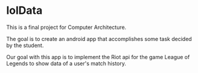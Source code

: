 # lolData

This is a final project for Computer Architecture.

The goal is to create an android app that accomplishes some task decided by the student.

Our goal with this app is to implement the Riot api for the game League of Legends to show data of a user's match history.
